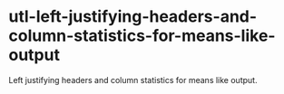 # utl-left-justifying-headers-and-column-statistics-for-means-like-output
Left justifying headers and column statistics for means like output.
